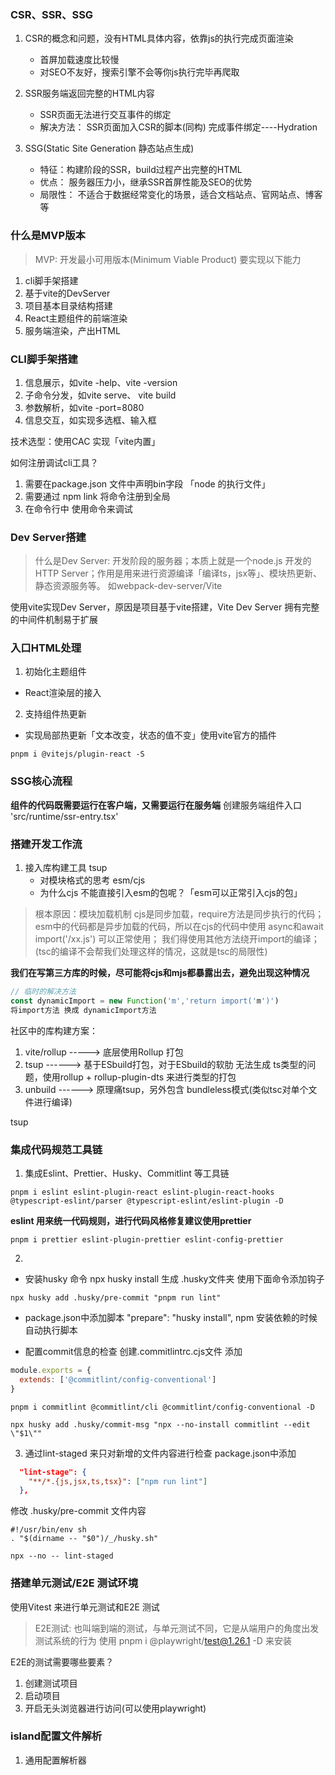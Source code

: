 ### CSR、SSR、SSG
1. CSR的概念和问题，没有HTML具体内容，依靠js的执行完成页面渲染
   - 首屏加载速度比较慢
   - 对SEO不友好，搜索引擎不会等你js执行完毕再爬取

2. SSR服务端返回完整的HTML内容
   - SSR页面无法进行交互事件的绑定
   - 解决方法： SSR页面加入CSR的脚本(同构)
   完成事件绑定----Hydration

3. SSG(Static Site Generation 静态站点生成)
   - 特征：构建阶段的SSR，build过程产出完整的HTML
   - 优点： 服务器压力小，继承SSR首屏性能及SEO的优势
   - 局限性： 不适合于数据经常变化的场景，适合文档站点、官网站点、博客等



### 什么是MVP版本
> MVP: 开发最小可用版本(Minimum Viable Product) 要实现以下能力
1. cli脚手架搭建
2. 基于vite的DevServer
3. 项目基本目录结构搭建
4. React主题组件的前端渲染
5. 服务端渲染，产出HTML

### CLI脚手架搭建
1. 信息展示，如vite -help、vite -version
2. 子命令分发，如vite serve、 vite build
3. 参数解析，如vite -port=8080
4. 信息交互，如实现多选框、输入框

技术选型：使用CAC 实现「vite内置」

如何注册调试cli工具？
1. 需要在package.json 文件中声明bin字段 「node 的执行文件」
2. 需要通过 npm link 将命令注册到全局
3. 在命令行中 使用命令来调试

### Dev Server搭建
>什么是Dev Server: 开发阶段的服务器；本质上就是一个node.js 开发的HTTP Server；作用是用来进行资源编译「编译ts，jsx等」、模块热更新、静态资源服务等。 如webpack-dev-server/Vite

使用vite实现Dev Server，原因是项目基于vite搭建，Vite Dev Server 拥有完整的中间件机制易于扩展


### 入口HTML处理
1. 初始化主题组件
- React渲染层的接入
2. 支持组件热更新
- 实现局部热更新「文本改变，状态的值不变」使用vite官方的插件 
```shell
pnpm i @vitejs/plugin-react -S
```

### SSG核心流程
**组件的代码既需要运行在客户端，又需要运行在服务端** 创建服务端组件入口 'src/runtime/ssr-entry.tsx'


### 搭建开发工作流
1. 接入库构建工具 tsup
   - 对模块格式的思考 esm/cjs
   - 为什么cjs 不能直接引入esm的包呢？「esm可以正常引入cjs的包」
>根本原因：模块加载机制  cjs是同步加载，require方法是同步执行的代码；esm中的代码都是异步加载的代码，所以在cjs的代码中使用 async和await import('/xx.js') 可以正常使用； 我们得使用其他方法绕开import的编译；(tsc的编译不会帮我们处理这样的情况，这就是tsc的局限性)

**我们在写第三方库的时候，尽可能将cjs和mjs都暴露出去，避免出现这种情况**
```ts
// 临时的解决方法
const dynamicImport = new Function('m','return import('m')')
将import方法 换成 dynamicImport方法
```

社区中的库构建方案：
1. vite/rollup -----> 底层使用Rollup 打包
2. tsup ------> 基于ESbuild打包，对于ESbuild的软肋 无法生成 ts类型的问题，使用rollup + rollup-plugin-dts 来进行类型的打包
3. unbuild ------> 原理痛tsup，另外包含 bundleless模式(类似tsc对单个文件进行编译)

tsup 
### 集成代码规范工具链
1. 集成Eslint、Prettier、Husky、Commitlint 等工具链
```shell
pnpm i eslint eslint-plugin-react eslint-plugin-react-hooks @typescript-eslint/parser @typescript-eslint/eslint-plugin -D
```
**eslint 用来统一代码规则，进行代码风格修复建议使用prettier**
```shell
pnpm i prettier eslint-plugin-prettier eslint-config-prettier
```

2. 
- 安装husky 命令 npx husky install 生成 .husky文件夹  使用下面命令添加钩子
```shell
npx husky add .husky/pre-commit "pnpm run lint" 
```
- package.json中添加脚本 "prepare": "husky install", npm 安装依赖的时候自动执行脚本

- 配置commit信息的检查
创建.commitlintrc.cjs文件 添加
```js
module.exports = {
  extends: ['@commitlint/config-conventional']
}

```
```shell
pnpm i commitlint @commitlint/cli @commitlint/config-conventional -D
```

```shell
npx husky add .husky/commit-msg "npx --no-install commitlint --edit \"$1\""
```

3. 通过lint-staged 来只对新增的文件内容进行检查
package.json中添加
```json
  "lint-stage": {
    "**/*.{js,jsx,ts,tsx}": ["npm run lint"]
  },
```

修改 .husky/pre-commit 文件内容
```shell
#!/usr/bin/env sh
. "$(dirname -- "$0")/_/husky.sh"

npx --no -- lint-staged

```


### 搭建单元测试/E2E 测试环境
使用Vitest 来进行单元测试和E2E 测试
>E2E测试: 也叫端到端的测试，与单元测试不同，它是从端用户的角度出发测试系统的行为
使用 pnpm i @playwright/test@1.26.1 -D 来安装

E2E的测试需要哪些要素？
1. 创建测试项目
2. 启动项目
3. 开启无头浏览器进行访问(可以使用playwright)



### island配置文件解析
1. 通用配置解析器

